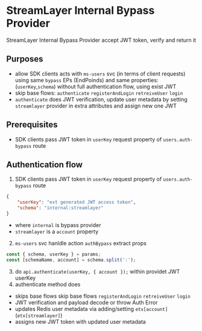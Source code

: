 # StreamLayer Internal Bypass Provider

StreamLayer Internal Bypass Provider accept JWT token, verify and return it

## Purposes
- allow SDK clients acts with `ms-users` svc (in terms of client requests) using same `bypass` EPs (EndPoinds) and same properties: (`userKey`,`schema`) without full authentication flow, using exist JWT
- skip base flows: `authenticate` `registerAndLogin` `retreiveUser` `login`
- `authenticate` does JWT verification, update user metadata by setting `streamlayer` provider in extra attributes and assign new one JWT

## Prerequisites
- SDK clients pass JWT token in `userKey` request property of `users.auth-bypass` route

## Authentication flow
1. SDK clients pass JWT token in `userKey` request property of `users.auth-bypass` route
```json
{ 
	"userKey": "ext generated JWT access token", 
	"schema": "internal:streamlayer"
}
```
- where `internal` is bypass provider
- `streamlayer` is a `account` property

2. `ms-users` svc hanldle action `authBypass`
extract props
```js
const { schema, userKey } = params;
const [schemaName, account] = schema.split(':');
```
3. do `api.authenticate(userKey, { account });` within providet JWT userKey
4. authenticate method does
- skips base flows skip base flows `registerAndLogin` `retreiveUser` `login`
- JWT verification and payload decode or throw Auth Error
- updates Redis user metadata via adding/setting `etx[account]` (`etx[streamlayer]`)
- assigns new JWT token with updated user metadata
